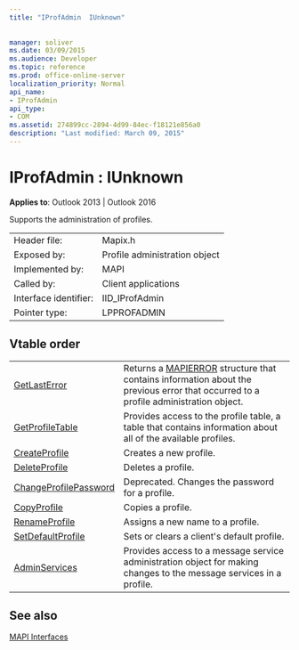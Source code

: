 ```yaml
---
title: "IProfAdmin  IUnknown"
 
 
manager: soliver
ms.date: 03/09/2015
ms.audience: Developer
ms.topic: reference
ms.prod: office-online-server
localization_priority: Normal
api_name:
- IProfAdmin
api_type:
- COM
ms.assetid: 274899cc-2894-4d99-84ec-f18121e856a0
description: "Last modified: March 09, 2015"
---
```


# IProfAdmin : IUnknown

  
  
**Applies to**: Outlook 2013 | Outlook 2016 
  
Supports the administration of profiles. 
  
|||
|:-----|:-----|
|Header file:  <br/> |Mapix.h  <br/> |
|Exposed by:  <br/> |Profile administration object  <br/> |
|Implemented by:  <br/> |MAPI  <br/> |
|Called by:  <br/> |Client applications  <br/> |
|Interface identifier:  <br/> |IID_IProfAdmin  <br/> |
|Pointer type:  <br/> |LPPROFADMIN  <br/> |
   
## Vtable order

|||
|:-----|:-----|
|[GetLastError](iprofadmin-getlasterror.md) <br/> |Returns a [MAPIERROR](mapierror.md) structure that contains information about the previous error that occurred to a profile administration object.  <br/> |
|[GetProfileTable](iprofadmin-getprofiletable.md) <br/> |Provides access to the profile table, a table that contains information about all of the available profiles.  <br/> |
|[CreateProfile](iprofadmin-createprofile.md) <br/> |Creates a new profile.  <br/> |
|[DeleteProfile](iprofadmin-deleteprofile.md) <br/> |Deletes a profile.  <br/> |
|[ChangeProfilePassword](iprofadmin-changeprofilepassword.md) <br/> |Deprecated. Changes the password for a profile.  <br/> |
|[CopyProfile](iprofadmin-copyprofile.md) <br/> |Copies a profile.  <br/> |
|[RenameProfile](iprofadmin-renameprofile.md) <br/> |Assigns a new name to a profile.  <br/> |
|[SetDefaultProfile](iprofadmin-setdefaultprofile.md) <br/> |Sets or clears a client's default profile.  <br/> |
|[AdminServices](iprofadmin-adminservices.md) <br/> |Provides access to a message service administration object for making changes to the message services in a profile.  <br/> |
   
## See also



[MAPI Interfaces](mapi-interfaces.md)

